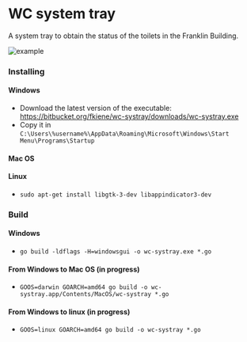 # WC system tray

A system tray to obtain the status of the toilets in the Franklin Building.

![example](https://bitbucket.org/repo/5dRG5KA/images/1661550958-demo.png)

### Installing

#### Windows

- Download the latest version of the executable: https://bitbucket.org/fkiene/wc-systray/downloads/wc-systray.exe
- Copy it in `C:\Users\%username%\AppData\Roaming\Microsoft\Windows\Start Menu\Programs\Startup`

#### Mac OS

#### Linux

- `sudo apt-get install libgtk-3-dev libappindicator3-dev`

### Build

#### Windows

- `go build -ldflags -H=windowsgui -o wc-systray.exe *.go`

#### From Windows to Mac OS (in progress)

- `GOOS=darwin GOARCH=amd64 go build -o wc-systray.app/Contents/MacOS/wc-systray *.go`

#### From Windows to linux (in progress)

- `GOOS=linux GOARCH=amd64 go build -o wc-systray *.go`
